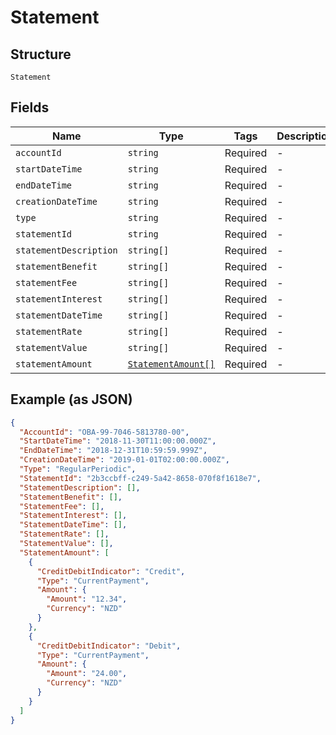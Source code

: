 
# Statement

## Structure

`Statement`

## Fields

| Name | Type | Tags | Description |
|  --- | --- | --- | --- |
| `accountId` | `string` | Required | - |
| `startDateTime` | `string` | Required | - |
| `endDateTime` | `string` | Required | - |
| `creationDateTime` | `string` | Required | - |
| `type` | `string` | Required | - |
| `statementId` | `string` | Required | - |
| `statementDescription` | `string[]` | Required | - |
| `statementBenefit` | `string[]` | Required | - |
| `statementFee` | `string[]` | Required | - |
| `statementInterest` | `string[]` | Required | - |
| `statementDateTime` | `string[]` | Required | - |
| `statementRate` | `string[]` | Required | - |
| `statementValue` | `string[]` | Required | - |
| `statementAmount` | [`StatementAmount[]`](../../doc/models/statement-amount.md) | Required | - |

## Example (as JSON)

```json
{
  "AccountId": "OBA-99-7046-5813780-00",
  "StartDateTime": "2018-11-30T11:00:00.000Z",
  "EndDateTime": "2018-12-31T10:59:59.999Z",
  "CreationDateTime": "2019-01-01T02:00:00.000Z",
  "Type": "RegularPeriodic",
  "StatementId": "2b3ccbff-c249-5a42-8658-070f8f1618e7",
  "StatementDescription": [],
  "StatementBenefit": [],
  "StatementFee": [],
  "StatementInterest": [],
  "StatementDateTime": [],
  "StatementRate": [],
  "StatementValue": [],
  "StatementAmount": [
    {
      "CreditDebitIndicator": "Credit",
      "Type": "CurrentPayment",
      "Amount": {
        "Amount": "12.34",
        "Currency": "NZD"
      }
    },
    {
      "CreditDebitIndicator": "Debit",
      "Type": "CurrentPayment",
      "Amount": {
        "Amount": "24.00",
        "Currency": "NZD"
      }
    }
  ]
}
```

